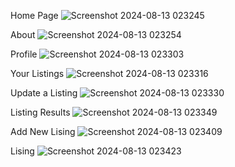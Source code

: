 Home Page
![Screenshot 2024-08-13 023245](https://github.com/user-attachments/assets/e8a22c3c-3032-4c2a-87e9-bd9a460e1f8e)

About
![Screenshot 2024-08-13 023254](https://github.com/user-attachments/assets/f5b333a7-6588-42ff-89cf-d386bb87881f)

Profile
![Screenshot 2024-08-13 023303](https://github.com/user-attachments/assets/15472b6f-4e68-454e-964d-5bf6a7c658d0)

Your Listings
![Screenshot 2024-08-13 023316](https://github.com/user-attachments/assets/6735ace7-1f56-4359-89e8-2e3c68c24fd6)

Update a Listing
![Screenshot 2024-08-13 023330](https://github.com/user-attachments/assets/08b5f76d-2406-4173-a7a7-a35484837430)

Listing Results
![Screenshot 2024-08-13 023349](https://github.com/user-attachments/assets/54e1c47a-959c-4330-8513-55943ec7ad4f)

Add New Lising
![Screenshot 2024-08-13 023409](https://github.com/user-attachments/assets/a0e35bba-730e-4cbb-847d-1985d3a0c302)

Lising
![Screenshot 2024-08-13 023423](https://github.com/user-attachments/assets/667195e3-27ae-4cce-a919-950023290382)
